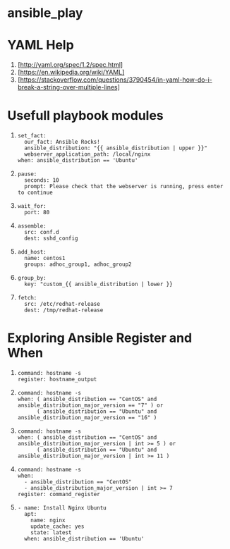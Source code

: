# ansible_play

# YAML Help

1.  [http://yaml.org/spec/1.2/spec.html]
1.  [https://en.wikipedia.org/wiki/YAML]
1.  [https://stackoverflow.com/questions/3790454/in-yaml-how-do-i-break-a-string-over-multiple-lines]

# Usefull playbook modules

1.  ```
    set_fact:
      our_fact: Ansible Rocks!
      ansible_distribution: "{{ ansible_distribution | upper }}"
      webserver_application_path: /local/nginx
    when: ansible_distribution == 'Ubuntu'
    ```

1.  ```
    pause:
      seconds: 10
      prompt: Please check that the webserver is running, press enter to continue
    ```

1.  ```
    wait_for:
      port: 80
    ```

1.  ```
    assemble:
      src: conf.d
      dest: sshd_config
    ```

1.  ```
    add_host:
      name: centos1
      groups: adhoc_group1, adhoc_group2
    ```

1.  ```
    group_by:
      key: "custom_{{ ansible_distribution | lower }}
    ````

1.  ```
    fetch:
      src: /etc/redhat-release
      dest: /tmp/redhat-release
    ```

# Exploring Ansible Register and When

1.  ```
    command: hostname -s
    register: hostname_output
    ```

1.  ```
    command: hostname -s
    when: ( ansible_distribution == "CentOS" and ansible_distribution_major_version == "7" ) or
          ( ansible_distribution == "Ubuntu" and ansible_distribution_major_version == "16" )
    ```

1.  ```
    command: hostname -s
    when: ( ansible_distribution == "CentOS" and ansible_distribution_major_version | int >= 5 ) or
          ( ansible_distribution == "Ubuntu" and ansible_distribution_major_version | int >= 11 )
    ```

1.  ```
    command: hostname -s
    when: 
      - ansible_distribution == "CentOS" 
      - ansible_distribution_major_version | int >= 7
    register: command_register
    ```

1.  ```
    - name: Install Nginx Ubuntu
      apt:
        name: nginx
        update_cache: yes
        state: latest
      when: ansible_distribution == 'Ubuntu'
    ```
